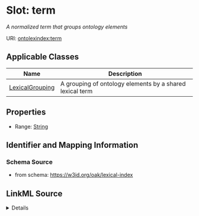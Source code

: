 # Slot: term
_A normalized term that groups ontology elements_


URI: [ontolexindex:term](https://w3id.org/oak/lexical-index/term)



<!-- no inheritance hierarchy -->




## Applicable Classes

| Name | Description |
| --- | --- |
[LexicalGrouping](LexicalGrouping.md) | A grouping of ontology elements by a shared lexical term






## Properties

* Range: [String](String.md)







## Identifier and Mapping Information







### Schema Source


* from schema: https://w3id.org/oak/lexical-index




## LinkML Source

<details>
```yaml
name: term
description: A normalized term that groups ontology elements
from_schema: https://w3id.org/oak/lexical-index
rank: 1000
key: true
alias: term
owner: LexicalGrouping
domain_of:
- LexicalGrouping
range: string

```
</details>